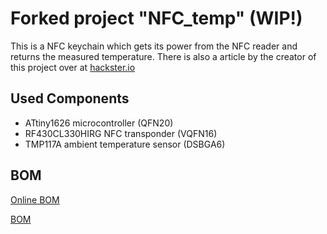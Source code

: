 # Forked project "NFC_temp" (WIP!)
This is a NFC keychain which gets its power from the NFC reader and returns the measured temperature. There is also a article by the creator of this project over at [hackster.io](https://www.hackster.io/news/this-energy-harvesting-keychain-accessory-takes-temperatures-at-the-tap-of-a-smartphone-b571e382904c) 

## Used Components
- ATtiny1626 microcontroller (QFN20)
- RF430CL330HIRG NFC transponder (VQFN16)
- TMP117A ambient temperature sensor (DSBGA6)


## BOM
[Online BOM](https://htmlpreview.github.io/?https://raw.githubusercontent.com/PedPEx/NFC_temp/main/hardware/bom/html-bom.html)

[BOM](https://github.com/PedPEx/NFC_temp/tree/main/hardware/bom/BOM.csv)
